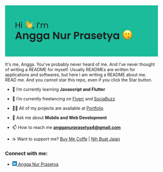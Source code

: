 ![Banner](https://github.com/prasetyanurangga/prasetyanurangga/blob/main/banner.png)

It's me, Angga. You've probably never heard of me. And I've never thought of writing a README for myself. Usually READMEs are written for applications and softwares, but here I am writing a README about me. READ me. And you cannot star this repo, even if you click the Star button.


- 🌱 I’m currently learning **Javascript and Flutter**

- 🔭 I’m currently freelancing on [Fiverr](https://www.fiverr.com/share/mYpyGx) and [SociaBuzz](https://www.sociabuzz.com/anggaprasetya/s/saya-akan-membuat-aplikasi-mobile-untuk-anda)

- 👨‍💻 All of my projects are available at [Portfolio](https://angganurprasetya.deno.dev)

- 💬 Ask me about **Mobile and Web Development**

- 📫 How to reach me **angganurprasetya4@gmail.com**

- ☕ Want to support me? [Buy Me Coffe](https://ko-fi.com/prasetyanurangga) | [Nih Buat Jajan](https://www.nihbuatjajan.com/prasetyanurangga)

<h3 align="left">Connect with me:</h3>
<ul>
<li> <a href="https://linkedin.com/in/angga-nur-prasetya-936687180" target="_blank"><img  src="https://raw.githubusercontent.com/prasetyanurangga/prasetyanurangga/main/linkedin.png" height="15" /> Angga Nur Prasetya </a> </li>
</ul>

<!--START_SECTION:waka-->
<!--END_SECTION:waka-->
